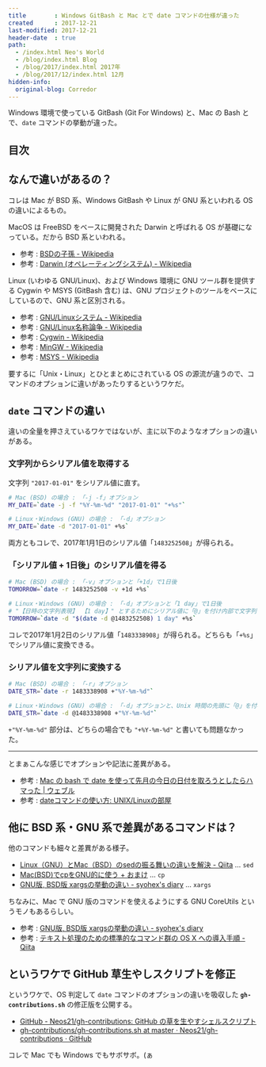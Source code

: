 ```yaml
---
title        : Windows GitBash と Mac とで date コマンドの仕様が違った
created      : 2017-12-21
last-modified: 2017-12-21
header-date  : true
path:
  - /index.html Neo's World
  - /blog/index.html Blog
  - /blog/2017/index.html 2017年
  - /blog/2017/12/index.html 12月
hidden-info:
  original-blog: Corredor
---
```


Windows 環境で使っている GitBash (Git For Windows) と、Mac の Bash とで、`date` コマンドの挙動が違った。

## 目次

## なんで違いがあるの？

コレは Mac が BSD 系、Windows GitBash や Linux が GNU 系といわれる OS の違いによるもの。

MacOS は FreeBSD をベースに開発された Darwin と呼ばれる OS が基礎になっている。だから BSD 系といわれる。

- 参考 : [BSDの子孫 - Wikipedia](https://ja.wikipedia.org/wiki/BSD%E3%81%AE%E5%AD%90%E5%AD%AB)
- 参考 : [Darwin (オペレーティングシステム) - Wikipedia](https://ja.wikipedia.org/wiki/Darwin_(%E3%82%AA%E3%83%9A%E3%83%AC%E3%83%BC%E3%83%86%E3%82%A3%E3%83%B3%E3%82%B0%E3%82%B7%E3%82%B9%E3%83%86%E3%83%A0))

Linux (いわゆる GNU/Linux)、および Windows 環境に GNU ツール群を提供する Cygwin や MSYS (GitBash 含む) は、GNU プロジェクトのツールをベースにしているので、GNU 系と区別される。

- 参考 : [GNU/Linuxシステム - Wikipedia](https://ja.wikipedia.org/wiki/GNU/Linux%E3%82%B7%E3%82%B9%E3%83%86%E3%83%A0)
- 参考 : [GNU/Linux名称論争 - Wikipedia](https://ja.wikipedia.org/wiki/GNU/Linux%E5%90%8D%E7%A7%B0%E8%AB%96%E4%BA%89)
- 参考 : [Cygwin - Wikipedia](https://ja.wikipedia.org/wiki/Cygwin)
- 参考 : [MinGW - Wikipedia](https://ja.wikipedia.org/wiki/MinGW)
- 参考 : [MSYS - Wikipedia](https://ja.wikipedia.org/wiki/MSYS)

要するに「Unix・Linux」とひとまとめにされている OS の源流が違うので、コマンドのオプションに違いがあったりするというワケだ。

## `date` コマンドの違い

違いの全量を押さえているワケではないが、主に以下のようなオプションの違いがある。

### 文字列からシリアル値を取得する

文字列 `"2017-01-01"` をシリアル値に直す。

```bash
# Mac (BSD) の場合 : 「-j -f」オプション
MY_DATE=`date -j -f "%Y-%m-%d" "2017-01-01" "+%s"`

# Linux・Windows (GNU) の場合 : 「-d」オプション
MY_DATE=`date -d "2017-01-01" +%s`
```

両方ともコレで、2017年1月1日のシリアル値「`1483252508`」が得られる。

### 「シリアル値 + 1日後」のシリアル値を得る

```bash
# Mac (BSD) の場合 : 「-v」オプションと「+1d」で1日後
TOMORROW=`date -r 1483252508 -v +1d +%s`

# Linux・Windows (GNU) の場合 : 「-d」オプションと「1 day」で1日後
# "【日時の文字列表現】 【1 day】" とするためにシリアル値に「@」を付け内部で文字列として展開
TOMORROW=`date -d "$(date -d @1483252508) 1 day" +%s`
```

コレで2017年1月2日のシリアル値「`1483338908`」が得られる。どちらも「`+%s`」でシリアル値に変換できる。

### シリアル値を文字列に変換する

```bash
# Mac (BSD) の場合 : 「-r」オプション
DATE_STR=`date -r 1483338908 +"%Y-%m-%d"`

# Linux・Windows (GNU) の場合 : 「-d」オプションと、Unix 時間の先頭に「@」を付与
DATE_STR=`date -d @1483338908 +"%Y-%m-%d"`
```

`+"%Y-%m-%d"` 部分は、どちらの場合でも `"+%Y-%m-%d"` と書いても問題なかった。

---

とまぁこんな感じでオプションや記法に差異がある。

- 参考 : [Mac の bash で date を使って先月の今日の日付を取ろうとしたらハマった | ウェブル](http://weble.org/2010/09/21/mac-bash-date)
- 参考 : [dateコマンドの使い方: UNIX/Linuxの部屋](http://x68000.q-e-d.net/~68user/unix/pickup?date)

## 他に BSD 系・GNU 系で差異があるコマンドは？

他のコマンドも細々と差異がある様子。

- [Linux（GNU）とMac（BSD）のsedの振る舞いの違いを解決 - Qiita](https://qiita.com/narumi_/items/e9d4ed4dc8947d56a66f) … `sed`
- [Mac(BSD)でcpをGNU的に使う + おまけ](https://rcmdnk.com/blog/2013/06/27/computer-linux-mac-gnu-bsd/) … `cp`
- [GNU版, BSD版 xargsの挙動の違い - syohex's diary](http://syohex.hatenablog.com/entry/20140702/1404250291) … `xargs`

ちなみに、Mac で GNU 版のコマンドを使えるようにする GNU CoreUtils というモノもあるらしい。

- 参考 : [GNU版, BSD版 xargsの挙動の違い - syohex's diary](http://syohex.hatenablog.com/entry/20140702/1404250291)
- 参考 : [テキスト処理のための標準的なコマンド群の OS X への導入手順 - Qiita](https://qiita.com/eumesy/items/3bb39fc783c8d4863c5f)

## というワケで GitHub 草生やしスクリプトを修正

というワケで、OS 判定して `date` コマンドのオプションの違いを吸収した **`gh-contributions.sh`** の修正版を公開する。

- [GitHub - Neos21/gh-contributions: GitHub の草を生やすシェルスクリプト](https://github.com/Neos21/gh-contributions)
- [gh-contributions/gh-contributions.sh at master · Neos21/gh-contributions · GitHub](https://github.com/Neos21/gh-contributions/blob/master/gh-contributions.sh)

コレで Mac でも Windows でもサボサボ。(ぁ
